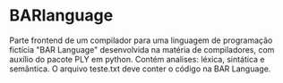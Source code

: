 # BARlanguage
Parte frontend de um compilador para uma linguagem de programação fictícia "BAR Language" desenvolvida  na matéria de compiladores, com auxílio do pacote PLY em python. Contém analises: léxica, sintática e semântica. O arquivo teste.txt deve conter o código na BAR Language.
